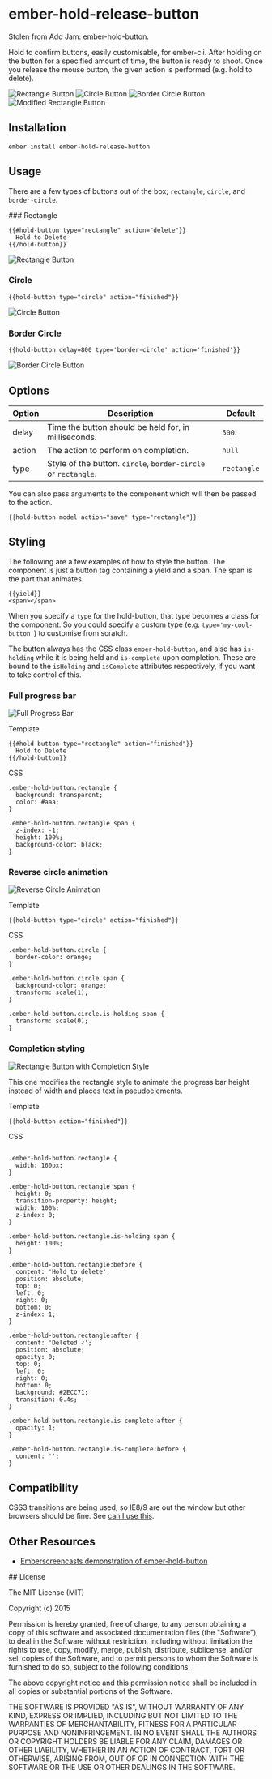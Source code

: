 # ember-hold-release-button

Stolen from Add Jam: ember-hold-button.

Hold to confirm buttons, easily customisable, for ember-cli. After holding on the button for a specified amount of time, the button is ready to shoot. Once you release the mouse button, the given action is performed (e.g. hold to delete).

![Rectangle Button](https://s3.amazonaws.com/f.cl.ly/items/2W2B3W1Y0F1Q3Y12192Z/Screen%20Recording%202015-07-31%20at%2002.41%20pm.gif)
![Circle Button](https://s3.amazonaws.com/f.cl.ly/items/412P231Y2Q261o0U2s2g/Screen%20Recording%202015-07-31%20at%2002.41%20pm.gif)
![Border Circle Button](https://s3.amazonaws.com/f.cl.ly/items/3c2n3k08042R230Q3y2I/Screen%20Recording%202015-08-03%20at%2002.04%20pm.gif)
![Modified Rectangle Button](https://s3.amazonaws.com/f.cl.ly/items/0b2p2W1G24113b07451i/Screen%20Recording%202016-05-05%20at%2010.49%20am.gif?v=07d4f6b3)

## Installation

`ember install ember-hold-release-button`

## Usage

There are a few types of buttons out of the box; `rectangle`, `circle`, and `border-circle`.

### Rectangle
```
{{#hold-button type="rectangle" action="delete"}}
  Hold to Delete
{{/hold-button}}
```
![Rectangle Button](https://s3.amazonaws.com/f.cl.ly/items/2W2B3W1Y0F1Q3Y12192Z/Screen%20Recording%202015-07-31%20at%2002.41%20pm.gif)

### Circle
`{{hold-button type="circle" action="finished"}}`    

![Circle Button](https://s3.amazonaws.com/f.cl.ly/items/412P231Y2Q261o0U2s2g/Screen%20Recording%202015-07-31%20at%2002.41%20pm.gif)

### Border Circle
`{{hold-button delay=800 type='border-circle' action='finished'}}`

![Border Circle Button](https://s3.amazonaws.com/f.cl.ly/items/3c2n3k08042R230Q3y2I/Screen%20Recording%202015-08-03%20at%2002.04%20pm.gif)

## Options

Option | Description                                          | Default
-------|------------------------------------------------------|----------
delay  | Time the button should be held for, in milliseconds. | `500`.
action | The action to perform on completion.                 | `null`
type   | Style of the button. `circle`, `border-circle` or `rectangle`.        | `rectangle`

You can also pass arguments to the component which will then be passed to the action.

`{{hold-button model action="save" type="rectangle"}}`

## Styling

The following are a few examples of how to style the button. The component is just a button tag containing a yield and a span. The span is the part that animates.

```
{{yield}}
<span></span>
```

When you specify a `type` for the hold-button, that type becomes a class for the component. So you could specify a custom type (e.g. `type='my-cool-button'`) to customise from scratch.

The button always has the CSS class `ember-hold-button`, and also has `is-holding` while it is being held and `is-complete` upon completion. These are bound to the `isHolding` and `isComplete` attributes respectively, if you want to take control of this.

### Full progress bar
![Full Progress Bar](https://s3.amazonaws.com/f.cl.ly/items/2u1i1q0B1R3j3z0N1O2k/Screen%20Recording%202015-07-31%20at%2004.25%20pm.gif)

Template
```
{{#hold-button type="rectangle" action="finished"}}
  Hold to Delete
{{/hold-button}}
```

CSS
```
.ember-hold-button.rectangle {
  background: transparent;
  color: #aaa;
}

.ember-hold-button.rectangle span {
  z-index: -1;
  height: 100%;
  background-color: black;
}
```

### Reverse circle animation

![Reverse Circle Animation](https://s3.amazonaws.com/f.cl.ly/items/1N3B1i3G3X2J2J0Q3t27/Screen%20Recording%202015-07-31%20at%2004.31%20pm.gif)

Template    

`{{hold-button type="circle" action="finished"}}`

CSS
```
.ember-hold-button.circle {
  border-color: orange;
}

.ember-hold-button.circle span {
  background-color: orange;
  transform: scale(1);
}

.ember-hold-button.circle.is-holding span {
  transform: scale(0);
}
```

### Completion styling
![Rectangle Button with Completion Style](https://s3.amazonaws.com/f.cl.ly/items/0b2p2W1G24113b07451i/Screen%20Recording%202016-05-05%20at%2010.49%20am.gif?v=07d4f6b3)

This one modifies the rectangle style to animate the progress bar height instead of width and places text in pseudoelements.

Template

`{{hold-button action="finished"}}`

CSS
```

.ember-hold-button.rectangle {
  width: 160px;
}

.ember-hold-button.rectangle span {
  height: 0;
  transition-property: height;
  width: 100%;
  z-index: 0;
}

.ember-hold-button.rectangle.is-holding span {
  height: 100%;
}

.ember-hold-button.rectangle:before {
  content: 'Hold to delete';
  position: absolute;
  top: 0;
  left: 0;
  right: 0;
  bottom: 0;
  z-index: 1;
}

.ember-hold-button.rectangle:after {
  content: 'Deleted ✓';
  position: absolute;
  opacity: 0;
  top: 0;
  left: 0;
  right: 0;
  bottom: 0;
  background: #2ECC71;
  transition: 0.4s;
}

.ember-hold-button.rectangle.is-complete:after {
  opacity: 1;
}

.ember-hold-button.rectangle.is-complete:before {
  content: '';
}
```

## Compatibility
CSS3 transitions are being used, so IE8/9 are out the window but other browsers should be fine. See [can I use this](http://caniuse.com/#search=transition).

## Other Resources

* [Emberscreencasts demonstration of ember-hold-button](https://www.emberscreencasts.com/posts/70-ember-hold-button)

## License

The MIT License (MIT)

Copyright (c) 2015

Permission is hereby granted, free of charge, to any person obtaining a copy of this software and associated documentation files (the "Software"), to deal in the Software without restriction, including without limitation the rights to use, copy, modify, merge, publish, distribute, sublicense, and/or sell copies of the Software, and to permit persons to whom the Software is furnished to do so, subject to the following conditions:

The above copyright notice and this permission notice shall be included in all copies or substantial portions of the Software.

THE SOFTWARE IS PROVIDED "AS IS", WITHOUT WARRANTY OF ANY KIND, EXPRESS OR IMPLIED, INCLUDING BUT NOT LIMITED TO THE WARRANTIES OF MERCHANTABILITY, FITNESS FOR A PARTICULAR PURPOSE AND NONINFRINGEMENT. IN NO EVENT SHALL THE AUTHORS OR COPYRIGHT HOLDERS BE LIABLE FOR ANY CLAIM, DAMAGES OR OTHER LIABILITY, WHETHER IN AN ACTION OF CONTRACT, TORT OR OTHERWISE, ARISING FROM, OUT OF OR IN CONNECTION WITH THE SOFTWARE OR THE USE OR OTHER DEALINGS IN THE SOFTWARE.
